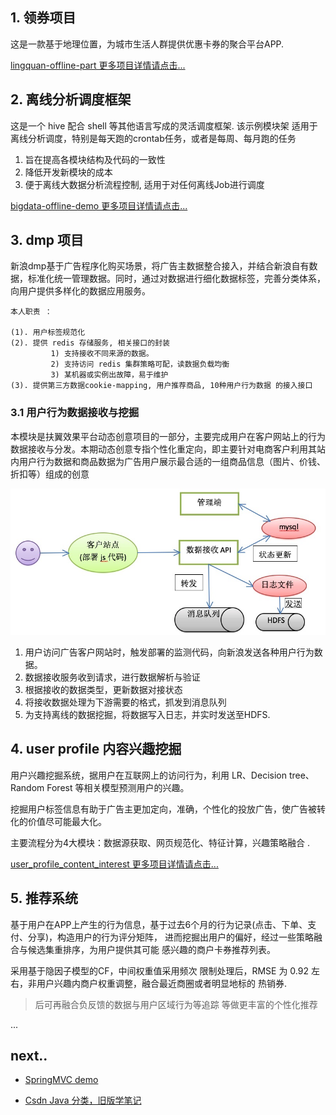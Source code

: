 
## 1. 领券项目

这是一款基于地理位置，为城市生活人群提供优惠卡券的聚合平台APP.

[lingquan-offline-part 更多项目详情请点击...][1]

## 2. 离线分析调度框架

这是一个 hive 配合 shell 等其他语言写成的灵活调度框架. 该示例模块架 适用于离线分析调度，特别是每天跑的crontab任务，或者是每周、每月跑的任务

1. 旨在提高各模块结构及代码的一致性 
2. 降低开发新模块的成本 
3. 便于离线大数据分析流程控制, 适用于对任何离线Job进行调度

[bigdata-offline-demo 更多项目详情请点击...][2]

## 3. dmp 项目

新浪dmp基于广告程序化购买场景，将广告主数据整合接入，并结合新浪自有数据，标准化统一管理数据。同时，通过对数据进行细化数据标签，完善分类体系，向用户提供多样化的数据应用服务。 

```
本人职责 ：

(1). 用户标签规范化
(2). 提供 redis 存储服务, 相关接口的封装      
         1) 支持接收不同来源的数据。
         2) 支持访问 redis 集群策略可配，读数据负载均衡
         3) 某机器或实例出故障，易于维护
(3). 提供第三方数据cookie-mapping, 用户推荐商品, 10种用户行为数据 的接入接口
```

### 3.1 用户行为数据接收与挖掘

本模块是扶翼效果平台动态创意项目的一部分，主要完成用户在客户网站上的行为数据接收与分发。本期动态创意专指个性化重定向，即主要针对电商客户利用其站内用户行为数据和商品数据为广告用户展示最合适的一组商品信息（图片、价钱、折扣等）组成的创意

<div class="limg0">
<img src="/images/resume_project/dmp-3.jpeg" width="680" />
</div>

1. 用户访问广告客户网站时，触发部署的监测代码，向新浪发送各种用户行为数据。
2. 数据接收服务收到请求，进行数据解析与验证
3. 根据接收的数据类型，更新数据对接状态
4. 将接收数据处理为下游需要的格式，抓发到消息队列
5. 为支持离线的数据挖掘，将数据写入日志，并实时发送至HDFS.

## 4. user profile 内容兴趣挖掘

用户兴趣挖掘系统，据用户在互联网上的访问行为，利用 LR、Decision tree、Random Forest 等相关模型预测用户的兴趣。 

挖掘用户标签信息有助于广告主更加定向，准确，个性化的投放广告，使广告被转化的价值尽可能最大化。 

主要流程分为4大模块：数据源获取、网页规范化、特征计算，兴趣策略融合 .

[user_profile_content_interest 更多项目详情请点击...][4]

## 5. 推荐系统

基于用户在APP上产生的行为信息，基于过去6个月的行为记录(点击、下单、支付、分享)，构造用户的行为评分矩阵， 进而挖掘出用户的偏好，经过一些策略融合与候选集重排序，为用户提供其可能 感兴趣的商户卡券推荐列表。

采用基于隐因子模型的CF，中间权重值采用频次 限制处理后，RMSE 为 0.92 左右，非用户兴趣内商户权重调整，融合最近商圈或者明显地标的 热销券. 

> 后可再融合负反馈的数据与用户区域行为等追踪 等做更丰富的个性化推荐

...

## next..

- [SpringMVC demo][s1]

- [Csdn Java 分类，旧版学笔记][c1]

[s1]: https://github.com/blair101/language/tree/master/java/springMVC_demo
[c1]: https://blog.csdn.net/robbyo/article/category/1328994/14

[1]: https://github.com/blair101/baby/tree/master/cron-lingquan-offline-part
[2]: https://github.com/blair101/bigdata/tree/master/bigdata-offline-demo
[4]: /user_profile_content_interest/
